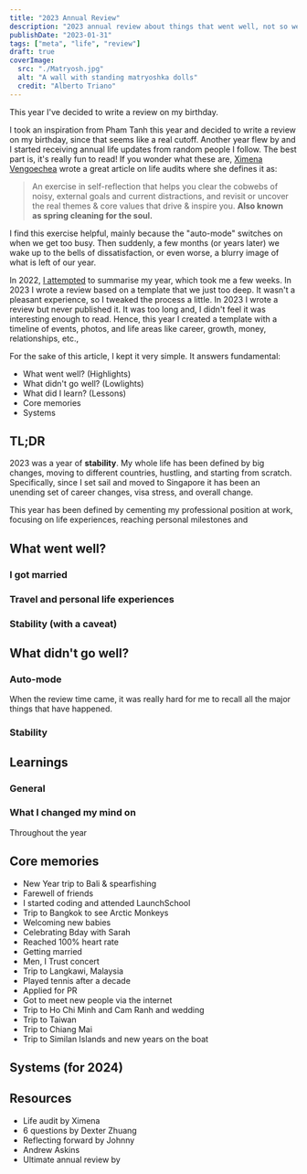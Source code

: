 ```yaml
---
title: "2023 Annual Review"
description: "2023 annual review about things that went well, not so well, experiences and learnings throughout the year."
publishDate: "2023-01-31"
tags: ["meta", "life", "review"]
draft: true
coverImage:
  src: "./Matryosh.jpg"
  alt: "A wall with standing matryoshka dolls"
  credit: "Alberto Triano"
---
```


This year I've decided to write a review on my birthday.

I took an inspiration from Pham Tanh this year and decided to write a review on my birthday, since that seems like a real cutoff. Another year flew by and I started receiving annual life updates from random people I follow. The best part is, it's really fun to read! If you wonder what these are, [Ximena Vengoechea](https://www.ximenavengoechea.com/) wrote a great article on life audits where she defines it as:

> An exercise in self-reflection that helps you clear the cobwebs of noisy, external goals and current distractions, and revisit or uncover the real themes & core values that drive & inspire you. **Also known as spring cleaning for the soul.**

I find this exercise helpful, mainly because the "auto-mode" switches on when we get too busy. Then suddenly, a few months (or years later) we wake up to the bells of dissatisfaction, or even worse, a blurry image of what is left of our year.

In 2022, [I attempted](/annual-review-2021) to summarise my year, which took me a few weeks. In 2023 I wrote a review based on a template that we just too deep. It wasn't a pleasant experience, so I tweaked the process a little. In 2023 I wrote a review but never published it. It was too long and, I didn't feel it was interesting enough to read. Hence, this year I created a template with a timeline of events, photos, and life areas like career, growth, money, relationships, etc.,

For the sake of this article, I kept it very simple. It answers fundamental:

- What went well? (Highlights)
- What didn't go well? (Lowlights)
- What did I learn? (Lessons)
- Core memories
- Systems

## TL;DR

2023 was a year of **stability**. My whole life has been defined by big changes, moving to different countries, hustling, and starting from scratch. Specifically, since I set sail and moved to Singapore it has been an unending set of career changes, visa stress, and overall change.

This year has been defined by cementing my professional position at work, focusing on life experiences, reaching personal milestones and

## What went well?

### I got married

### Travel and personal life experiences

### Stability (with a caveat)

## What didn't go well?

### Auto-mode

When the review time came, it was really hard for me to recall all the major things that have happened.

### Stability

###

## Learnings

### General

### What I changed my mind on

Throughout the year

## Core memories

- New Year trip to Bali & spearfishing
- Farewell of friends
- I started coding and attended LaunchSchool
- Trip to Bangkok to see Arctic Monkeys
- Welcoming new babies
- Celebrating Bday with Sarah
- Reached 100% heart rate
- Getting married
- Men, I Trust concert
- Trip to Langkawi, Malaysia
- Played tennis after a decade
- Applied for PR
- Got to meet new people via the internet
- Trip to Ho Chi Minh and Cam Ranh and wedding
- Trip to Taiwan
- Trip to Chiang Mai
- Trip to Similan Islands and new years on the boat

## Systems (for 2024)

## Resources

- Life audit by Ximena
- 6 questions by Dexter Zhuang
- Reflecting forward by Johnny
- Andrew Askins
- Ultimate annual review by
